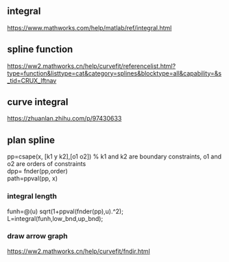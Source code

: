 ## integral
https://www.mathworks.com/help/matlab/ref/integral.html

## spline function
https://ww2.mathworks.cn/help/curvefit/referencelist.html?type=function&listtype=cat&category=splines&blocktype=all&capability=&s_tid=CRUX_lftnav

## curve integral
https://zhuanlan.zhihu.com/p/97430633


## plan spline
pp=csape(x, [k1 y k2],[o1 o2])  % k1 and k2 are boundary constraints, o1 and o2 are orders of constraints  
dpp= fnder(pp,order)  
path=ppval(pp, x)  

### integral length
funh=@(u) sqrt(1+ppval(fnder(pp),u).^2);  
L=integral(funh,low_bnd,up_bnd);  

### draw arrow graph
https://ww2.mathworks.cn/help/curvefit/fndir.html  


